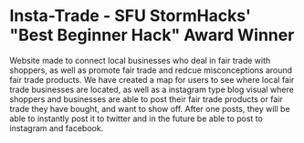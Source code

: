 # Insta-Trade - SFU StormHacks' "Best Beginner Hack" Award Winner
Website made to connect local businesses who deal in fair trade with shoppers, as well as promote fair trade and redcue misconceptions around fair trade products. We have created a map for users to see where local fair trade businesses are located, as well as a instagram type blog visual where shoppers and businesses are able to post their fair trade products or fair trade they have bought, and want to show off. After one posts, they will be able to instantly post it to twitter and in the future be able to post to instagram and facebook. 
